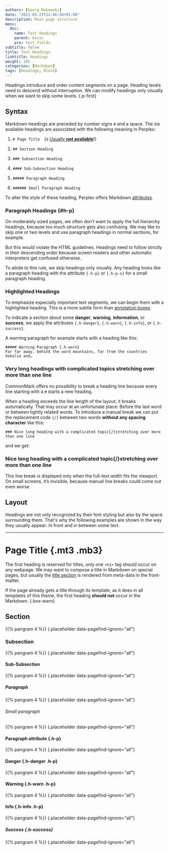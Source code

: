 ```yaml
---
authors: [Georg Makowski]
date: "2021-03-23T21:46:56+01:00"
description: Main page structure
menu:
  doc:
    name: Text Headings
    parent: basic
    pre: text_fields
subtitle: false
title: Text Headings
linktitle: Headings
weight: 105
categories: [Markdown]
tags: [Headings, Block]
---
```


Headings introduce and order content segments on a page. Heading levels need to descend without interruption. We can modify headings only visually when we want to skip some levels.
{.p-first} <!--more-->

## Syntax

Markdown headings are preceded by number signs `#` and a space. The six available headings are associated with the following meaning in Perplex:

1. `# Page Title`&emsp;{s [Usually **not available**](#page-title)!}

2. `## Section Heading`

3. `### Subsection Heading`

4. `#### Sub-Subsection Heading`

5. `##### Paragraph Heading`

6. `###### Small Paragraph Heading`

To alter the style of these heading, Perplex offers Markdown [attributes][attr].

### Paragraph Headings {#h-p}

On moderately sized pages, we often don’t want to apply the full hierarchy headings, because too much structure gets also confusing. We may like to skip one or two levels and use paragraph headings in normal sections, for example.

But this would violate the HTML guidelines. Headings need to follow strictly in their descending order because screen readers and other automatic interpreters get confused otherwise.

To abide to this rule, we skip headings only visually. Any heading looks like a paragraph heading with the attribute `{.h-p}` or `{.h-p-s}` for a small paragraph heading.

### Highlighted Headings

To emphasize especially important text segments, we can begin them with a highlighted heading. This is a more subtle form than  [annotation boxes](/doc/enhancing/attribute/box).

To indicate a section about some **danger**, **warning**, **information**, or **success**, we apply the attributes `{.h-danger}`, `{.h-warn}`, `{.h-info}`, or `{.h-success}`.

A warning paragraph for example starts with a heading like this:

```text 
##### Warning Paragraph {.h-warn}
Far far away, behind the word mountains, far from the countries Vokalia and…
```

### Very long headings with complicated topics stretching over more than one line

CommonMark offers no possibility to break a heading line because every line starting with a `#` starts a new heading.

When a heading exceeds the line length of the layout, it breaks automatically. That may occur at an unfortunate place: Before the last word or between tightly related words. To introduce a manual break we can put the replacement code `{‍/}` between two words **without any spacing character** like this:

```text {.expand}
### Nice long heading with a complicated topic{‍/}stretching over more than one line
```

and we get:

### Nice long heading with a complicated topic{/}stretching over more than one line

This line break is displayed only when the full-text width fits the viewport. On small screens, it’s invisible, because manual line breaks could come out even worse.

## Layout

Headings are not only recognized by their font styling but also by the space surrounding them. That's why the following examples are shown in the way they usually appear: In front and in between some text.

***

# Page Title {.mt3 .mb3}

The first heading is reserved for titles, only one `<h1>` tag should occur on any webpage. We may want to compose a title in Markdown on special pages, but usually the [title section](/doc/page/title) is rendered from meta-data in the front-matter.

If the page already gets a title through its template, as it does in all templates of this theme, the first heading **should not** occur in the Markdown.
{.box-warn}

## Section
{{% pangram 4 %}}
{.placeholder data-pagefind-ignore="all"}

### Subsection 
{{% pangram 4 %}}
{.placeholder data-pagefind-ignore="all"}

#### Sub-Subsection
{{% pangram 4 %}}
{.placeholder data-pagefind-ignore="all"}

##### Paragraph 
{{% pangram 4 %}}
{.placeholder data-pagefind-ignore="all"}

###### Small paragraph
{{% pangram 4 %}}
{.placeholder data-pagefind-ignore="all"}

#### Paragraph attribute {.h-p}
{{% pangram 4 %}}
{.placeholder data-pagefind-ignore="all"}

#### Danger {.h-danger .h-p}
{{% pangram 4 %}}
{.placeholder data-pagefind-ignore="all"}

#### Warning {.h-warn .h-p}
{{% pangram 4 %}}
{.placeholder data-pagefind-ignore="all"}

#### Info {.h-info .h-p}
{{% pangram 4 %}}
{.placeholder data-pagefind-ignore="all"}

##### Success {.h-success}
{{% pangram 4 %}}
{.placeholder data-pagefind-ignore="all"}

[attr]: /doc/enhancing/attribute
